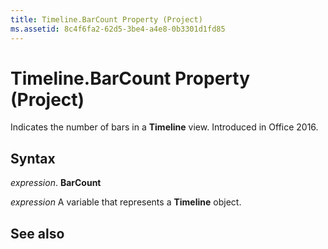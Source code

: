 ```yaml
---
title: Timeline.BarCount Property (Project)
ms.assetid: 8c4f6fa2-62d5-3be4-a4e8-0b3301d1fd85
---
```



# Timeline.BarCount Property (Project)

Indicates the number of bars in a  **Timeline** view. Introduced in Office 2016.


## Syntax

 _expression_. **BarCount**

 _expression_ A variable that represents a **Timeline** object.


## See also



